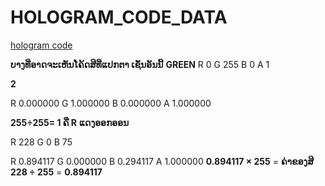 # HOLOGRAM_CODE_DATA

[hologram code](https://www.mediafire.com/file/n3hfgdcbn78thqq/CODE+HOLOGRAM+DATA.zip/file)

**ບາງທີ່ອາດຈະເຫັນໂຄ້ດສີທີ່ແປກຕາ ເຊັ່ນອັນນີ້**
**GREEN**
R 0
G 255
B 0
A 1

**2**

R 0.000000
G 1.000000
B 0.000000
A 1.000000

**255÷255= 1 ຄື R**
**ແດງອອກອອນ**

R 228
G 0
B 75

R 0.894117
G 0.000000
B 0.294117
A 1.000000
**0.894117 × 255** = **ຄ່າຂອງສີ**
**228 ÷ 255** = **0.894117**

